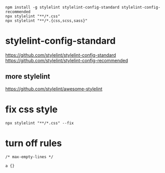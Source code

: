 ```
npm install -g stylelint stylelint-config-standard stylelint-config-recommended
npx stylelint "**/*.css"
npx stylelint "**/*.{css,scss,sass}"
```


# stylelint-config-standard
https://github.com/stylelint/stylelint-config-standard
https://github.com/stylelint/stylelint-config-recommended

## more stylelint
https://github.com/stylelint/awesome-stylelint



# fix css style
```
npx stylelint "**/*.css" --fix 
```

# turn off rules
```
/* max-empty-lines */

a {}
```